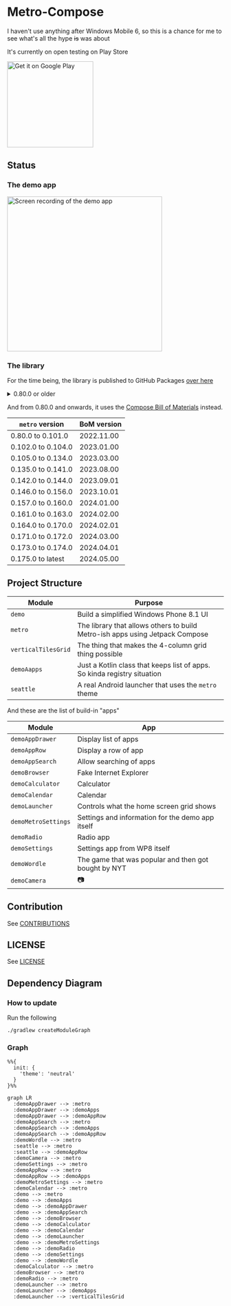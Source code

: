 # Metro-Compose

I haven't use anything after Windows Mobile 6, so this is a chance for me to see what's all the
hype ~~is~~ was about

It's currently on open testing on Play Store

<a href='https://play.google.com/store/apps/details?id=com.louis993546.metro.demo&pcampaignid=pcampaignidMKT-Other-global-all-co-prtnr-py-PartBadge-Mar2515-1'><img alt='Get it on Google Play' src='https://play.google.com/intl/en_us/badges/static/images/badges/en_badge_web_generic.png' width="200"/></a>

## Status

### The demo app

<img src="/metro-demo.gif" width="360" alt="Screen recording of the demo app"/>

### The library

For the time being, the library is published to GitHub Packages
[over here](https://github.com/louis993546/Metro-Compose/packages/896987)

<details>
<summary>0.80.0 or older</summary>

| `metro` version  | Compose version |
|------------------|-----------------|
| 0.10.0 to 0.12.0 | 1.0.0-rc01      |
| 0.13.0 to 0.25.0 | 1.0.0-rc02      |
| 0.26.0 to 0.49.0 | 1.1.1           |
| 0.50.0 to 0.52.0 | 1.2.0-beta02    |
| 0.53.0           | 1.2.0-rc01      |
| 0.54.0 to 0.66.0 | 1.2.0-rc02      |
| 0.67.0 to 0.69.0 | 1.3.0-beta01    |
| 0.70.0 to 0.73.0 | 1.3.0-beta03    |
| 0.74.0 to 0.79.0 | 1.3.0-rc01      |

</details>

And from 0.80.0 and onwards, it uses the [Compose Bill of Materials](https://developer.android.com/jetpack/compose/setup#bom-version-mapping) instead.

| `metro` version    | BoM version |
|--------------------|-------------|
| 0.80.0 to 0.101.0  | 2022.11.00  |
| 0.102.0 to 0.104.0 | 2023.01.00  |
| 0.105.0 to 0.134.0 | 2023.03.00  |
| 0.135.0 to 0.141.0 | 2023.08.00  |
| 0.142.0 to 0.144.0 | 2023.09.01  |
| 0.146.0 to 0.156.0 | 2023.10.01  |
| 0.157.0 to 0.160.0 | 2024.01.00  |
| 0.161.0 to 0.163.0 | 2024.02.00  |
| 0.164.0 to 0.170.0 | 2024.02.01  |
| 0.171.0 to 0.172.0 | 2024.03.00  |
| 0.173.0 to 0.174.0 | 2024.04.01  |
| 0.175.0 to latest  | 2024.05.00  |


## Project Structure

| Module              | Purpose                                                                      |
|---------------------|------------------------------------------------------------------------------|
| `demo`              | Build a simplified Windows Phone 8.1 UI                                      |
| `metro`             | The library that allows others to build Metro-ish apps using Jetpack Compose |
| `verticalTilesGrid` | The thing that makes the 4-column grid thing possible                        |
| `demoAapps`         | Just a Kotlin class that keeps list of apps. So kinda registry situation     |
| `seattle`           | A real Android launcher that uses the `metro` theme                          |

And these are the list of build-in "apps"

| Module              | App                                                  |
|---------------------|------------------------------------------------------|
| `demoAppDrawer`     | Display list of apps                                 |
| `demoAppRow`        | Display a row of app                                 |
| `demoAppSearch`     | Allow searching of apps                              |
| `demoBrowser`       | Fake Internet Explorer                               |
| `demoCalculator`    | Calculator                                           |
| `demoCalendar`      | Calendar                                             |
| `demoLauncher`      | Controls what the home screen grid shows             |
| `demoMetroSettings` | Settings and information for the demo app itself     |
| `demoRadio`         | Radio app                                            |
| `demoSettings`      | Settings app from WP8 itself                         |
| `demoWordle`        | The game that was popular and then got bought by NYT |
| `demoCamera`        | 📷                                                   |

## Contribution

See [CONTRIBUTIONS](CONTRIBUTIONS.md)

## LICENSE

See [LICENSE](LICENSE)

## Dependency Diagram

### How to update

Run the following

```shell
./gradlew createModuleGraph
```

### Graph

```mermaid
%%{
  init: {
    'theme': 'neutral'
  }
}%%

graph LR
  :demoAppDrawer --> :metro
  :demoAppDrawer --> :demoApps
  :demoAppDrawer --> :demoAppRow
  :demoAppSearch --> :metro
  :demoAppSearch --> :demoApps
  :demoAppSearch --> :demoAppRow
  :demoWordle --> :metro
  :seattle --> :metro
  :seattle --> :demoAppRow
  :demoCamera --> :metro
  :demoSettings --> :metro
  :demoAppRow --> :metro
  :demoAppRow --> :demoApps
  :demoMetroSettings --> :metro
  :demoCalendar --> :metro
  :demo --> :metro
  :demo --> :demoApps
  :demo --> :demoAppDrawer
  :demo --> :demoAppSearch
  :demo --> :demoBrowser
  :demo --> :demoCalculator
  :demo --> :demoCalendar
  :demo --> :demoLauncher
  :demo --> :demoMetroSettings
  :demo --> :demoRadio
  :demo --> :demoSettings
  :demo --> :demoWordle
  :demoCalculator --> :metro
  :demoBrowser --> :metro
  :demoRadio --> :metro
  :demoLauncher --> :metro
  :demoLauncher --> :demoApps
  :demoLauncher --> :verticalTilesGrid
```